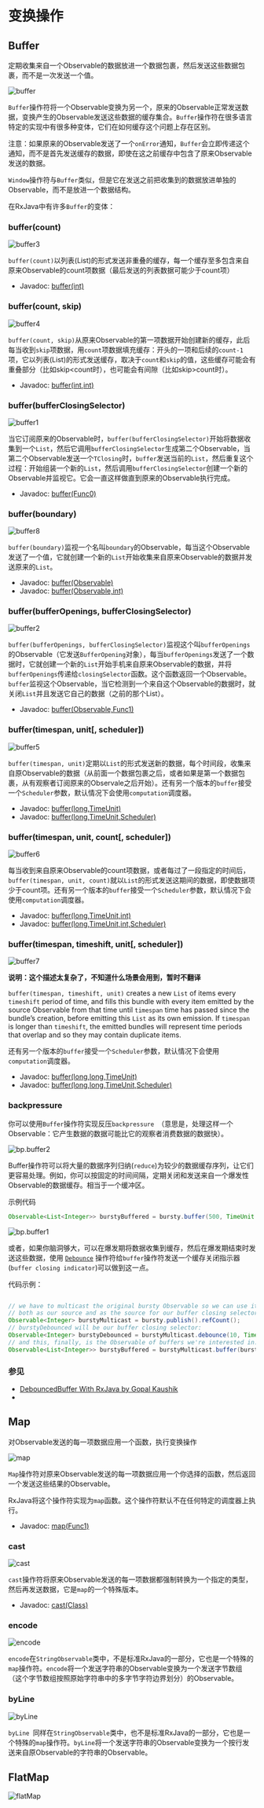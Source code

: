 # 变换操作

## Buffer

定期收集来自一个Observable的数据放进一个数据包裹，然后发送这些数据包裹，而不是一次发送一个值。

![buffer](images/operators/Buffer.png)

`Buffer`操作符将一个Observable变换为另一个，原来的Observable正常发送数据，变换产生的Observable发送这些数据的缓存集合。`Buffer`操作符在很多语言特定的实现中有很多种变体，它们在如何缓存这个问题上存在区别。

注意：如果原来的Observable发送了一个`onError`通知，`Buffer`会立即传递这个通知，而不是首先发送缓存的数据，即使在这之前缓存中包含了原来Observable发送的数据。

`Window`操作符与`Buffer`类似，但是它在发送之前把收集到的数据放进单独的Observable，而不是放进一个数据结构。

在RxJava中有许多`Buffer`的变体：

### buffer(count)

![buffer3](images/operators/buffer3.png)

`buffer(count)`以列表(List)的形式发送非重叠的缓存，每一个缓存至多包含来自原来Observable的count项数据（最后发送的列表数据可能少于count项）

* Javadoc: [buffer(int)](http://reactivex.io/RxJava/javadoc/rx/Observable.html#buffer(int))

### buffer(count, skip)

![buffer4](images/operators/buffer4.png)

`buffer(count, skip)`从原来Observable的第一项数据开始创建新的缓存，此后每当收到`skip`项数据，用`count`项数据填充缓存：开头的一项和后续的`count-1`项，它以列表(List)的形式发送缓存，取决于`count`和`skip`的值，这些缓存可能会有重叠部分（比如skip<count时），也可能会有间隙（比如skip>count时）。

* Javadoc: [buffer(int,int)](http://reactivex.io/RxJava/javadoc/rx/Observable.html#buffer(int,%20int))

### buffer(bufferClosingSelector)

![buffer1](images/operators/buffer1.png)

当它订阅原来的Observable时，`buffer(bufferClosingSelector)`开始将数据收集到一个`List`，然后它调用`bufferClosingSelector`生成第二个Observable，当第二个Observable发送一个`TClosing`时，`buffer`发送当前的`List`，然后重复这个过程：开始组装一个新的`List`，然后调用`bufferClosingSelector`创建一个新的Observable并监视它。它会一直这样做直到原来的Observable执行完成。

* Javadoc: [buffer(Func0)](http://reactivex.io/RxJava/javadoc/rx/Observable.html#buffer(rx.functions.Func0))

### buffer(boundary)

![buffer8](images/operators/buffer8.png)

`buffer(boundary)`监视一个名叫`boundary`的Observable，每当这个Observable发送了一个值，它就创建一个新的`List`开始收集来自原来Observable的数据并发送原来的`List`。

* Javadoc: [buffer(Observable)](http://reactivex.io/RxJava/javadoc/rx/Observable.html#buffer(rx.Observable))
* Javadoc: [buffer(Observable,int)](http://reactivex.io/RxJava/javadoc/rx/Observable.html#buffer(rx.Observable,%20int))

### buffer(bufferOpenings, bufferClosingSelector)

![buffer2](images/operators/buffer2.png)

`buffer(bufferOpenings, bufferClosingSelector)`监视这个叫`bufferOpenings`的Observable（它发送`BufferOpening`对象），每当`bufferOpenings`发送了一个数据时，它就创建一个新的`List`开始手机来自原来Observable的数据，并将`bufferOpenings`传递给`closingSelector`函数。这个函数返回一个Observable。`buffer`监视这个Observable，当它检测到一个来自这个Observable的数据时，就关闭`List`并且发送它自己的数据（之前的那个List）。

* Javadoc: [buffer(Observable,Func1)](http://reactivex.io/RxJava/javadoc/rx/Observable.html#buffer(rx.Observable,%20rx.functions.Func1))

### buffer(timespan, unit[, scheduler])

![buffer5](images/operators/buffer5.png)

`buffer(timespan, unit)`定期以`List`的形式发送新的数据，每个时间段，收集来自原Observable的数据（从前面一个数据包裹之后，或者如果是第一个数据包裹，从有观察者订阅原来的Observale之后开始）。还有另一个版本的`buffer`接受一个`Scheduler`参数，默认情况下会使用`computation`调度器。

* Javadoc: [buffer(long,TimeUnit)](http://reactivex.io/RxJava/javadoc/rx/Observable.html#buffer(long,%20java.util.concurrent.TimeUnit))
* Javadoc: [buffer(long,TimeUnit,Scheduler)](http://reactivex.io/RxJava/javadoc/rx/Observable.html#buffer(long,%20java.util.concurrent.TimeUnit,%20rx.Scheduler))

### buffer(timespan, unit, count[, scheduler])

![buffer6](images/operators/buffer6.png)

每当收到来自原来Observable的count项数据，或者每过了一段指定的时间后，`buffer(timespan, unit, count)`就以`List`的形式发送这期间的数据，即使数据项少于count项。还有另一个版本的`buffer`接受一个`Scheduler`参数，默认情况下会使用`computation`调度器。

* Javadoc: [buffer(long,TimeUnit,int)](http://reactivex.io/RxJava/javadoc/rx/Observable.html#buffer(long,%20java.util.concurrent.TimeUnit,%20int))
* Javadoc: [buffer(long,TimeUnit,int,Scheduler)](http://reactivex.io/RxJava/javadoc/rx/Observable.html#buffer(long,%20java.util.concurrent.TimeUnit,%20int,%20rx.Scheduler))

### buffer(timespan, timeshift, unit[, scheduler])

![buffer7](images/operators/buffer7.png)

**说明：这个描述太复杂了，不知道什么场景会用到，暂时不翻译**

`buffer(timespan, timeshift, unit)` creates a new `List` of items every `timeshift` period of time, and fills this bundle with every item emitted by the source Observable from that time until `timespan` time has passed since the bundle’s creation, before emitting this `List` as its own emission. If `timespan` is longer than `timeshift`, the emitted bundles will represent time periods that overlap and so they may contain duplicate items. 

还有另一个版本的`buffer`接受一个`Scheduler`参数，默认情况下会使用`computation`调度器。

* Javadoc: [buffer(long,long,TimeUnit)](http://reactivex.io/RxJava/javadoc/rx/Observable.html#buffer(long,%20long,%20java.util.concurrent.TimeUnit))
* Javadoc: [buffer(long,long,TimeUnit,Scheduler)](http://reactivex.io/RxJava/javadoc/rx/Observable.html#buffer(long,%20long,%20java.util.concurrent.TimeUnit,%20rx.Scheduler))

### backpressure

你可以使用`Buffer`操作符实现反压`backpressure `（意思是，处理这样一个Observable：它产生数据的数据可能比它的观察者消费数据的数据快）。

![bp.buffer2](images/operators/bp.buffer2.png)

Buffer操作符可以将大量的数据序列归纳(`reduce`)为较少的数据缓存序列，让它们更容易处理。例如，你可以按固定的时间间隔，定期关闭和发送来自一个爆发性Observable的数据缓存。相当于一个缓冲区。

示例代码

```java
Observable<List<Integer>> burstyBuffered = bursty.buffer(500, TimeUnit.MILLISECONDS);
```

![bp.buffer1](images/operators/bp.buffer1.png)

或者，如果你脑洞够大，可以在爆发期将数据收集到缓存，然后在爆发期结束时发送这些数据，使用 [`Debounce`](Filtering-Operators#Debounce) 操作符给`buffer`操作符发送一个缓存关闭指示器(`buffer closing indicator`)可以做到这一点。

代码示例：

```java

// we have to multicast the original bursty Observable so we can use it
// both as our source and as the source for our buffer closing selector:
Observable<Integer> burstyMulticast = bursty.publish().refCount();
// burstyDebounced will be our buffer closing selector:
Observable<Integer> burstyDebounced = burstyMulticast.debounce(10, TimeUnit.MILLISECONDS);
// and this, finally, is the Observable of buffers we're interested in:
Observable<List<Integer>> burstyBuffered = burstyMulticast.buffer(burstyDebounced);

```

### 参见

* [DebouncedBuffer With RxJava by Gopal Kaushik](http://nerds.weddingpartyapp.com/tech/2015/01/05/debouncedbuffer-used-in-rxbus-example/)
* 


## Map

对Observable发送的每一项数据应用一个函数，执行变换操作

![map](images/operators/map.png)

`Map`操作符对原来Observable发送的每一项数据应用一个你选择的函数，然后返回一个发送这些结果的Observable。

RxJava将这个操作符实现为`map`函数。这个操作符默认不在任何特定的调度器上执行。

* Javadoc: [map(Func1)](http://reactivex.io/RxJava/javadoc/rx/Observable.html#map(rx.functions.Func1))

### cast

![cast](images/operators/cast.png)

`cast`操作符将原来Observable发送的每一项数据都强制转换为一个指定的类型，然后再发送数据，它是`map`的一个特殊版本。

* Javadoc: [cast(Class)](http://reactivex.io/RxJava/javadoc/rx/Observable.html#cast(java.lang.Class))

### encode

![encode](images/operators/St.encode.png)

`encode`在`StringObservable`类中，不是标准RxJava的一部分，它也是一个特殊的`map`操作符。`encode`将一个发送字符串的Observable变换为一个发送字节数组（这个字节数组按照原始字符串中的多字节字符边界划分）的Observable。

### byLine

![byLine](images/operators/St.byLine.png)

`byLine `同样在`StringObservable`类中，也不是标准RxJava的一部分，它也是一个特殊的`map`操作符。`byLine`将一个发送字符串的Observable变换为一个按行发送来自原Observable的字符串的Observable。


## FlatMap

![flatMap](images/operators/flatMap.png)
